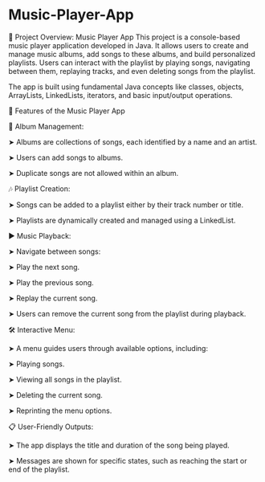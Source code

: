 # Music-Player-App

🎵 Project Overview: Music Player App
This project is a console-based music player application developed in Java. It allows users to create and manage music albums, add songs to these albums, and build personalized playlists. Users can interact with the playlist by playing songs, navigating between them, replaying tracks, and even deleting songs from the playlist.

The app is built using fundamental Java concepts like classes, objects, ArrayLists, LinkedLists, iterators, and basic input/output operations.

📀 Features of the Music Player App

📂 Album Management:


➤ Albums are collections of songs, each identified by a name and an artist.

➤ Users can add songs to albums.

➤ Duplicate songs are not allowed within an album.



🎶 Playlist Creation:

➤ Songs can be added to a playlist either by their track number or title.

➤ Playlists are dynamically created and managed using a LinkedList.




▶️ Music Playback:

➤ Navigate between songs:

➤ Play the next song.

➤ Play the previous song.

➤ Replay the current song.

➤ Users can remove the current song from the playlist during playback.




🛠️ Interactive Menu:

➤ A menu guides users through available options, including:

➤ Playing songs.

➤ Viewing all songs in the playlist.

➤ Deleting the current song.

➤ Reprinting the menu options.



📋 User-Friendly Outputs:

➤ The app displays the title and duration of the song being played.

➤ Messages are shown for specific states, such as reaching the start or end of the playlist.
